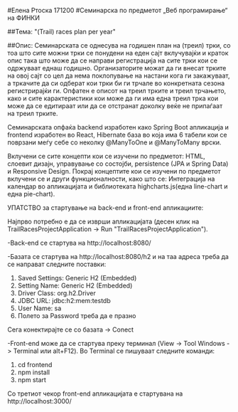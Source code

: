 #Елена Ртоска 171200
#Семинарска по предметот „Веб програмирање“ на ФИНКИ

##Тема: 
"(Trail) races plan per year"

##Опис:
Семинарската се однесува на годишен план на (треил) трки, со тоа што сите можни трки се понудени на еден сајт вклучувајќи и краток 
опис така што може да се направи регистрација на сите трки кои се одржуваат еднаш годишно. 
Организаторите можат да ги внесат трките на овој сајт со цел да нема поклопување на настани кога ги закажуваат, а тркачите
да си одберат кои трки би ги трчале во конкретната сезона  регистрирајќи ги.
Опфатен е описот на треил трките и треил трчањето, како и сите карактеристики кои може да ги има една треил трка кои може да се едитираат или да се отстранат доколку веќе не припаѓаат на треил трките.

Семинарската опфаќа backend изработен како Spring Boot апликација и frontend изработен во React, Hibernate база во која има 6 табели кои
се поврзани меѓу себе со неколку @ManyToOne и @ManyToMany врски. 

Вклучени се сите концепти кои се изучени по предметот: HTML, слоевит дизајн, управување со состојби, persistence (JPA и Spring Data) и
Responsive Design.
Покрај концептите кои се изучени по предметот вклучени се и други функционалности, како што се: 
Интеграција на календар во апликацијата и библиотеката highcharts.js(една line-chart и една pie-chart).


УПАТСТВО за стартување на back-end и front-end апликациите:

Најпрво потребно е да се изврши апликацијата (десен клик на TrailRacesProjectApplication -> Run "TrailRacesProjectApplication").

-Back-end се стартува на http://localhost:8080/

-Базата се стартува на http://localhost:8080/h2 и на таа адреса треба да се направат следните поставки:
1) Saved Settings: Generic H2 (Embedded)
2) Setting Name: Generic H2 (Embedded)
3) Driver Class: org.h2.Driver
4) JDBC URL: jdbc:h2:mem:testdb
5) User Name: sa
6) Полето за Password треба да е празно

Сега конектирајте се со базата -> Conect

-Front-end може да се стартува преку терминал (View -> Tool Windows -> Terminal или alt+F12). Во Terminal се пишуваат следните команди:
1) cd frontend
2) npm install
3) npm start

Со третиот чекор front-end апликацијата е стартувана на http://localhost:3000/





